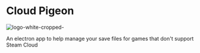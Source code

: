 # Cloud Pigeon
![logo-white-cropped-](https://user-images.githubusercontent.com/2099658/231907421-76c12728-5ee0-4edb-8476-96eb6c09ced4.png)

An electron app to help manage your save files for games that don't support Steam Cloud
